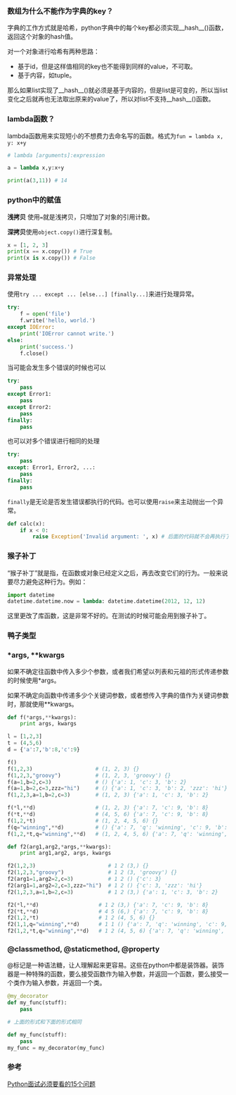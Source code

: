 ### 数组为什么不能作为字典的key？
字典的工作方式就是哈希，python字典中的每个key都必须实现__hash__()函数，返回这个对象的hash值。

对一个对象进行哈希有两种思路：

 - 基于id，但是这样值相同的key也不能得到同样的value，不可取。
 - 基于内容，如tuple。

那么如果list实现了__hash__()就必须是基于内容的，但是list是可变的，所以当list变化之后就再也无法取出原来的value了，所以对list不支持__hash__()函数。

### lambda函数？
lambda函数用来实现短小的不想费力去命名写的函数。格式为```fun = lambda x, y: x+y```
```python
# lambda [arguments]:expression

a = lambda x,y:x+y

print(a(3,11)) # 14
```

### python中的赋值
**浅拷贝** 使用```=```就是浅拷贝，只增加了对象的引用计数。

**深拷贝**使用```object.copy()```进行深复制。

```python
x = [1, 2, 3]
print(x == x.copy()) # True
print(x is x.copy()) # False
```

### 异常处理
使用```try ... except ... [else...] [finally...]```来进行处理异常。
```python
try:
    f = open('file')
    f.write('hello, world.')
except IOError:
    print('IOError cannot write.')
else:
    print('success.')
    f.close()
```
当可能会发生多个错误的时候也可以
```python
try:
    pass
except Error1:
    pass
except Error2:
    pass
finally:
    pass
```
也可以对多个错误进行相同的处理
```python
try:
    pass
except: Error1, Error2, ...:
    pass
finally:
    pass
```
```finally```是无论是否发生错误都执行的代码。也可以使用```raise```来主动抛出一个异常。
```python
def calc(x):
    if x < 0:
        raise Exception('Invalid argument: ', x) # 后面的代码就不会再执行了
```

### 猴子补丁
“猴子补丁”就是指，在函数或对象已经定义之后，再去改变它们的行为。一般来说要尽力避免这种行为。例如：
```python
import datetime
datetime.datetime.now = lambda: datetime.datetime(2012, 12, 12)
```
这里更改了库函数，这是非常不好的。在测试的时候可能会用到猴子补丁。

### 鸭子类型

### *args, **kwargs
如果不确定往函数中传入多少个参数，或者我们希望以列表和元祖的形式传递参数的时候使用*args。

如果不确定向函数中传递多少个关键词参数，或者想传入字典的值作为关键词参数时，那就使用**kwargs。
```python
def f(*args,**kwargs):
    print args, kwargs

l = [1,2,3]
t = (4,5,6)
d = {'a':7,'b':8,'c':9}

f()
f(1,2,3)                    # (1, 2, 3) {}
f(1,2,3,"groovy")           # (1, 2, 3, 'groovy') {}
f(a=1,b=2,c=3)              # () {'a': 1, 'c': 3, 'b': 2}
f(a=1,b=2,c=3,zzz="hi")     # () {'a': 1, 'c': 3, 'b': 2, 'zzz': 'hi'}
f(1,2,3,a=1,b=2,c=3)        # (1, 2, 3) {'a': 1, 'c': 3, 'b': 2}

f(*l,**d)                   # (1, 2, 3) {'a': 7, 'c': 9, 'b': 8}
f(*t,**d)                   # (4, 5, 6) {'a': 7, 'c': 9, 'b': 8}
f(1,2,*t)                   # (1, 2, 4, 5, 6) {}
f(q="winning",**d)          # () {'a': 7, 'q': 'winning', 'c': 9, 'b': 8}
f(1,2,*t,q="winning",**d)   # (1, 2, 4, 5, 6) {'a': 7, 'q': 'winning', 'c': 9, 'b': 8}

def f2(arg1,arg2,*args,**kwargs): 
    print arg1,arg2, args, kwargs

f2(1,2,3)                       # 1 2 (3,) {}
f2(1,2,3,"groovy")              # 1 2 (3, 'groovy') {}
f2(arg1=1,arg2=2,c=3)           # 1 2 () {'c': 3}
f2(arg1=1,arg2=2,c=3,zzz="hi")  # 1 2 () {'c': 3, 'zzz': 'hi'}
f2(1,2,3,a=1,b=2,c=3)           # 1 2 (3,) {'a': 1, 'c': 3, 'b': 2}

f2(*l,**d)                   # 1 2 (3,) {'a': 7, 'c': 9, 'b': 8}
f2(*t,**d)                   # 4 5 (6,) {'a': 7, 'c': 9, 'b': 8}
f2(1,2,*t)                   # 1 2 (4, 5, 6) {}
f2(1,1,q="winning",**d)      # 1 1 () {'a': 7, 'q': 'winning', 'c': 9, 'b': 8}
f2(1,2,*t,q="winning",**d)   # 1 2 (4, 5, 6) {'a': 7, 'q': 'winning', 'c': 9, 'b': 8}
```
### @classmethod, @staticmethod, @property
@标记是一种语法糖，让人理解起来更容易。这些在python中都是装饰器。装饰器是一种特殊的函数，要么接受函数作为输入参数，并返回一个函数，要么接受一个类作为输入参数，并返回一个类。
```python
@my_decorator
def my_func(stuff):
    pass

# 上面的形式和下面的形式相同

def my_func(stuff):
    pass
my_func = my_decorator(my_func)
```

### 参考
[Python面试必须要看的15个问题](https://www.cnblogs.com/Vito2008/p/5044251.html)